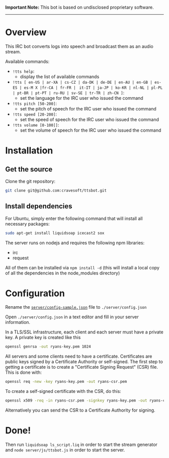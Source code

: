 **Important Note:**
This bot is based on undisclosed proprietary software.

- - -

# Overview

This IRC bot converts logs into speech and broadcast them as an audio stream.

Available commands:

* `!tts help`:
    * display the list of available commands
* `!tts [ en-US | ar-XA | cs-CZ | da-DK | de-DE | en-AU | en-GB | es-ES | es-M X |fr-CA | fr-FR | `
  `it-IT | ja-JP | ko-KR | nl-NL | pl-PL | pt-BR | pt-PT | ru-RU | sv-SE | tr-TR | zh-CN ]`:
    * set the language for the IRC user who issued the command
* `!tts pitch [50-200]`:
    * set the pitch of speech for the IRC user who issued the command
* `!tts speed [20-200]`:
    * set the speed of speech for the IRC user who issued the command
* `!tts volume [0-100]]`:
    * set the volume of speech for the IRC user who issued the command

# Installation 

## Get the source

Clone the git repository:

``` bash
git clone git@github.com:cravesoft/ttsbot.git
```

## Install dependencies

For Ubuntu, simply enter the following command that will install all necessary packages:

``` bash
sudo apt-get install liquidsoap icecast2 sox 
```

The server runs on nodejs and requires the following npm libraries:

- irc
- request

All of them can be installed via `npm install -d` (this will install a local copy of all the dependencies in the node_modules directory)

# Configuration

Rename the [`server/config-sample.json`](./server/config-sample.json) file to `./server/config.json`

Open `./server/config.json` in a text editor and fill in your server information.

In a TLS/SSL infrastructure, each client and each server must have a private key. A private key is created like this

``` bash
openssl genrsa -out ryans-key.pem 1024
```

All servers and some clients need to have a certificate. Certificates are public keys signed by a Certificate Authority or self-signed. The first step to getting a certificate is to create a "Certificate Signing Request" (CSR) file. This is done with:

``` bash
openssl req -new -key ryans-key.pem -out ryans-csr.pem
```

To create a self-signed certificate with the CSR, do this:

``` bash
openssl x509 -req -in ryans-csr.pem -signkey ryans-key.pem -out ryans-cert.pem
```

Alternatively you can send the CSR to a Certificate Authority for signing.

# Done!

Then run `liquidsoap ls_script.liq` in order to start the stream generator and `node server/js/ttsbot.js` in order to start the server.
